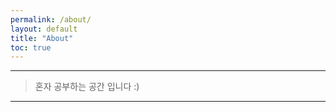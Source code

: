 ```yaml
---
permalink: /about/
layout: default
title: "About"
toc: true
---
```


* * *
> 혼자 공부하는 공간 입니다 :)
* * *